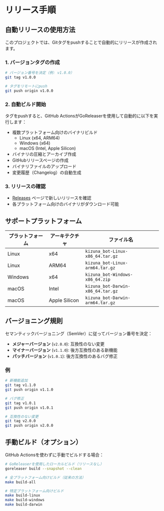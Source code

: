 # リリース手順

## 自動リリースの使用方法

このプロジェクトでは、Gitタグをpushすることで自動的にリリースが作成されます。

### 1. バージョンタグの作成

```bash
# バージョン番号を決定（例: v1.0.0）
git tag v1.0.0

# タグをリモートにpush
git push origin v1.0.0
```

### 2. 自動ビルド開始

タグをpushすると、GitHub ActionsがGoReleaserを使用して自動的に以下を実行します：

- 複数プラットフォーム向けのバイナリビルド
  - Linux (x64, ARM64)
  - Windows (x64)
  - macOS (Intel, Apple Silicon)
- バイナリの圧縮とアーカイブ作成
- GitHubリリースページの作成
- バイナリファイルのアップロード
- 変更履歴（Changelog）の自動生成

### 3. リリースの確認

- [Releases](https://github.com/nekonenene/kizuna_bot_go/releases) ページで新しいリリースを確認
- 各プラットフォーム向けのバイナリがダウンロード可能

## サポートプラットフォーム

| プラットフォーム | アーキテクチャ | ファイル名 |
|----------------|----------------|-----------|
| Linux | x64 | `kizuna_bot-Linux-x86_64.tar.gz` |
| Linux | ARM64 | `kizuna_bot-Linux-arm64.tar.gz` |
| Windows | x64 | `kizuna_bot-Windows-x86_64.zip` |
| macOS | Intel | `kizuna_bot-Darwin-x86_64.tar.gz` |
| macOS | Apple Silicon | `kizuna_bot-Darwin-arm64.tar.gz` |

## バージョニング規則

セマンティックバージョニング（SemVer）に従ってバージョン番号を決定：

- **メジャーバージョン** (`v2.0.0`): 互換性のない変更
- **マイナーバージョン** (`v1.1.0`): 後方互換性のある新機能
- **パッチバージョン** (`v1.0.1`): 後方互換性のあるバグ修正

### 例

```bash
# 新機能追加
git tag v1.1.0
git push origin v1.1.0

# バグ修正
git tag v1.0.1
git push origin v1.0.1

# 互換性のない変更
git tag v2.0.0
git push origin v2.0.0
```

## 手動ビルド（オプション）

GitHub Actionsを使わずに手動でビルドする場合：

```bash
# GoReleaserを使用したローカルビルド（リリースなし）
goreleaser build --snapshot --clean

# 全プラットフォーム向けビルド（従来の方法）
make build-all

# 特定プラットフォーム向けビルド
make build-linux
make build-windows
make build-darwin
```
